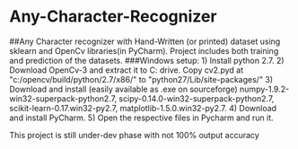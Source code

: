 # Any-Character-Recognizer
##Any Character recognizer with Hand-Written (or printed) dataset using sklearn and OpenCv libraries(in PyCharm). Project includes both training and prediction of the datasets.
###Windows setup:
      1)	Install python 2.7.
      2)	Download OpenCv-3 and extract it to C: drive. Copy cv2.pyd at "c:/opencv/build/python/2.7/x86/" to "python27/Lib/site-packages/"
      3)	Download and install (easily available as .exe on sourceforge)
                  numpy-1.9.2-win32-superpack-python2.7,
                  scipy-0.14.0-win32-superpack-python2.7,
                  scikit-learn-0.17.win32-py2.7,
                  matplotlib-1.5.0.win32-py2.7.
      4)	Download and install PyCharm.
      5)	Open the respective files in Pycharm and run it.

This project is still under-dev phase with not 100% output accuracy
